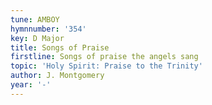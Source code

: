 ```yaml
---
tune: AMBOY
hymnnumber: '354'
key: D Major
title: Songs of Praise
firstline: Songs of praise the angels sang
topic: 'Holy Spirit: Praise to the Trinity'
author: J. Montgomery
year: '-'
---
```

